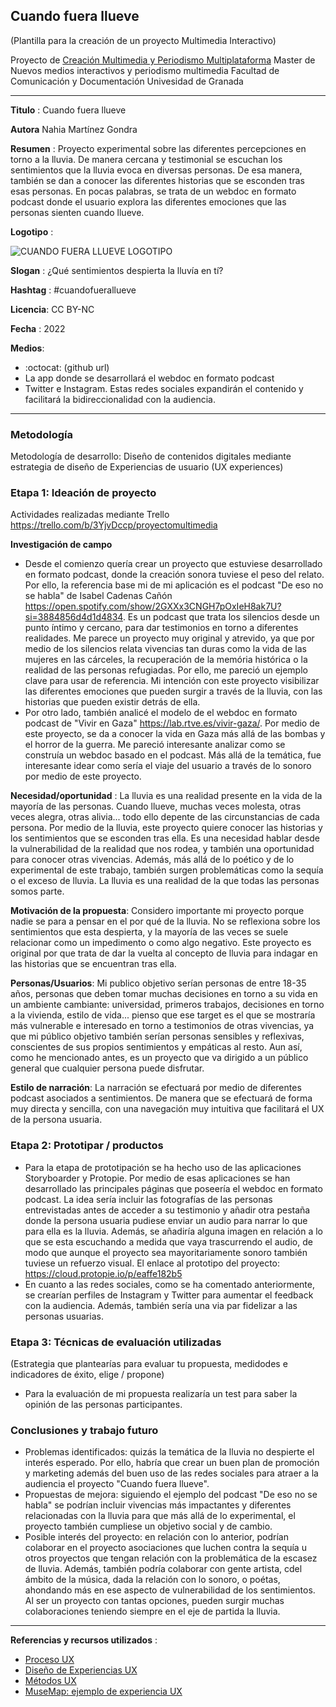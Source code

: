 ## Cuando fuera llueve
(Plantilla para la creación de un proyecto Multimedia Interactivo)

Proyecto de [Creación Multimedia y Periodismo Multiplataforma](https://github.com/mgea/PeriodismoMultimedia)
Master de Nuevos medios interactivos y periodismo multimedia
Facultad de Comunicación y Documentación
Univesidad de Granada  

----

**Titulo** : Cuando fuera llueve

**Autora** Nahia Martínez Gondra

**Resumen** : Proyecto experimental sobre las diferentes percepciones en torno a la lluvia. De manera cercana y testimonial se escuchan los sentimientos que la lluvia evoca en diversas personas. De esa manera, también se dan a conocer las diferentes historias que se esconden tras esas personas. En pocas palabras, se trata de un webdoc en formato podcast donde el usuario explora las diferentes emociones que las personas sienten cuando llueve. 

**Logotipo** : 



![CUANDO FUERA LLUEVE LOGOTIPO](https://user-images.githubusercontent.com/102685836/164441716-fc88fc57-6ec0-428d-9c78-197318161e1f.png)


**Slogan** : ¿Qué sentimientos despierta la lluvía en tí?

**Hashtag** : #cuandofuerallueve

**Licencia**: CC BY-NC

**Fecha** : 2022

**Medios**:


*  :octocat: (github url) 
* La app donde se desarrollará el webdoc en formato podcast
* Twitter e Instagram. Estas redes sociales expandirán el contenido y facilitará la bidireccionalidad con la audiencia. 



--- 

### Metodología

Metodología de desarrollo: Diseño de contenidos digitales mediante estrategia de diseño de Experiencias de usuario (UX experiences) 

### Etapa 1: Ideación de proyecto 

Actividades realizadas mediante Trello https://trello.com/b/3YjvDccp/proyectomultimedia

**Investigación de campo**   

* Desde el comienzo quería crear un proyecto que estuviese desarrollado en formato podcast, donde la creación sonora tuviese el  peso del relato.  Por ello, la referencia base mi de mi aplicación es el podcast "De eso no se habla" de Isabel Cadenas Cañón https://open.spotify.com/show/2GXXx3CNGH7pOxIeH8ak7U?si=3884856d4d1d4834. Es un podcast que trata los silencios desde un punto íntimo y cercano, para dar testimonios en torno a diferentes realidades. Me parece un proyecto muy original y atrevido, ya que por medio de los silencios relata vivencias tan duras como la vida de las mujeres en las cárceles, la recuperación de la memória histórica o la realidad de las personas refugiadas. Por ello, me pareció un ejemplo clave para usar de referencia. Mi intención con este proyecto visibilizar las diferentes emociones que pueden surgir a través de la lluvia, con las historias que pueden existir detrás de ella. 
* Por otro lado, también analicé el modelo de el webdoc en formato podcast de "Vivir en Gaza" https://lab.rtve.es/vivir-gaza/. Por medio de este proyecto, se da a conocer la vida en Gaza más allá de las bombas y el horror de la guerra. Me pareció interesante analizar como se construía un webdoc basado en el podcast. Más allá de la temática, fue interesante idear como sería el viaje del usuario a través de lo sonoro por medio de este proyecto. 


**Necesidad/oportunidad** : La lluvia es una realidad presente en la vida de la mayoría de las personas. Cuando llueve, muchas veces molesta, otras veces alegra, otras alivia... todo ello depente de las circunstancias de cada persona. Por medio de la lluvia, este proyecto quiere conocer las historias y los sentimientos que se esconden tras ella. Es una necesidad hablar desde la vulnerabilidad de la realidad que nos rodea, y también una oportunidad para conocer otras vivencias. Además, más allá de lo poético y de lo experimental de este trabajo, también surgen problemáticas como la sequía o el exceso de lluvia. La lluvia es una realidad de la que todas las personas somos parte. 

**Motivación de la propuesta**: Considero importante mi proyecto porque nadie se para a pensar en el por qué de la lluvia. No se reflexiona sobre los sentimientos que esta despierta, y la mayoría de las veces se suele relacionar como un impedimento o como algo negativo. Este proyecto es original por que trata de dar la vuelta al concepto de lluvia para indagar en las historias que se encuentran tras ella. 

**Personas/Usuarios**: Mi publico objetivo serían personas de entre 18-35 años, personas que deben tomar muchas decisiones en torno a su vida en un ambiente cambiante: universidad, primeros trabajos, decisiones en torno a la vivienda, estilo de vida... pienso que ese target es el que se mostraría más vulnerable e interesado en torno a testimonios de otras vivencias, ya que mi público objetivo también serían personas sensibles y reflexivas, conscientes de sus propios sentimientos y empáticas al resto. Aun así, como he mencionado antes, es un proyecto que va dirigido a un público general que cualquier persona puede disfrutar. 

**Estilo de narración**: La narración se efectuará por medio de diferentes podcast asociados a sentimientos. De manera que se efectuará de forma muy directa y sencilla, con una navegación muy intuitiva que facilitará el UX de la persona usuaria. 



### Etapa 2: Prototipar / productos 



* Para la etapa de prototipación se ha hecho uso de las aplicaciones Storyboarder y Protopie. Por medio de esas aplicaciones se han desarrollado las principales páginas que poseería el webdoc en formato podcast. La idea sería incluir las fotografías de las personas entrevistadas antes de acceder a su testimonio y añadir otra pestaña donde la persona usuaria pudiese enviar un audio para narrar lo que para ella es la lluvia. Además, se añadiría alguna imagen en relación a lo que se esta escuchando a medida que vaya trascurrendo el audio, de modo que aunque el proyecto sea mayoritariamente sonoro también tuviese un refuerzo visual. El enlace al prototipo del proyecto: https://cloud.protopie.io/p/eaffe182b5
* En cuanto a las redes sociales, como se ha comentado anteriormente, se crearían perfiles de Instagram y Twitter para aumentar el feedback con la audiencia. Además, también sería una via par fidelizar a las personas usuarias. 


### Etapa 3: Técnicas de evaluación utilizadas

(Estrategia que plantearías para evaluar tu propuesta, medidodes e indicadores de éxito, elige / propone) 

* Para la evaluación de mi propuesta realizaría un test para saber la opinión de las personas participantes. 




### Conclusiones y trabajo futuro


* Problemas identificados: quizás la temática de la lluvia no despierte el interés esperado. Por ello, habría que crear un buen plan de promoción y marketing además del buen uso de las redes sociales para atraer a la audiencia el proyecto "Cuando fuera llueve".
* Propuestas de mejora: siguiendo el ejemplo del podcast "De eso no se habla" se podrían incluir vivencias más impactantes y diferentes relacionadas con la lluvia para que más allá de lo experimental, el proyecto también cumpliese un objetivo social y de cambio. 
* Posible interés del proyecto: en relación con lo anterior, podrían colaborar en el proyecto asociaciones que luchen contra la sequía u otros proyectos que tengan relación con la problemática de la escasez de lluvia. Además, también podría colaborar con gente artista, cdel ámbito de la música, dada la relación con lo sonoro, o poétas, ahondando más en ese aspecto de vulnerabilidad de los sentimientos. Al ser un proyecto con tantas opciones, pueden surgir muchas colaboraciones teniendo siempre en el eje de partida la lluvia. 







----

**Referencias y recursos utilizados** :

* [Proceso UX](https://uxmastery.com/resources/process/)
* [Diseño de Experiencias UX](http://www.nosolousabilidad.com/articulos/uxd.htm) 
* [Métodos UX](https://mgea.github.io/UX-DIU-Checklist/index.html) 
* [MuseMap: ejemplo de experiencia UX](https://blog.prototypr.io/musemap-street-art-app-ux-case-study-9bec6a99823b) 
